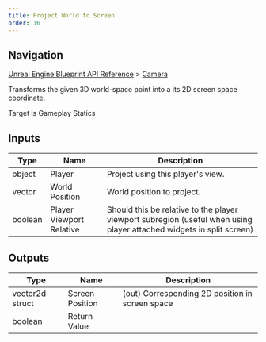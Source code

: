```yaml
---
title: Project World to Screen
order: 16
---
```

## Navigation

[Unreal Engine Blueprint API Reference](https://dev.epicgames.com/documentation/en-us/unreal-engine/BlueprintAPI) > [Camera](https://dev.epicgames.com/documentation/en-us/unreal-engine/BlueprintAPI/Camera)

Transforms the given 3D world-space point into a its 2D screen space coordinate.

Target is Gameplay Statics

## Inputs

| Type | Name | Description |
| --- | --- | --- |
| object | Player | Project using this player's view. |
| vector | World Position | World position to project. |
| boolean | Player Viewport Relative | Should this be relative to the player viewport subregion (useful when using player attached widgets in split screen) |

## Outputs

| Type | Name | Description |
| --- | --- | --- |
| vector2d struct | Screen Position | (out) Corresponding 2D position in screen space |
| boolean | Return Value |  |
